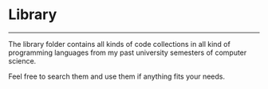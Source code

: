 # Library
---

The library folder contains all kinds of code collections in all kind of
programming languages from my past university semesters of computer science.

Feel free to search them and use them if anything fits your needs.
